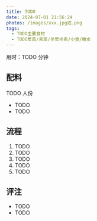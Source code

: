 ```yaml
---
title: TODO
date: 2024-07-01 21:56:24
photos: /images/xxx.jpg或.png
tags:
  - TODO主要食材
  - TODO荤菜/素菜/半荤半素/小食/糖水
---
```


用时：TODO 分钟

## 配料

TODO 人份

- TODO
- TODO

<!--more-->

## 流程

1. TODO
2. TODO
3. TODO
4. TODO
5. TODO

## 评注

- TODO
- TODO
